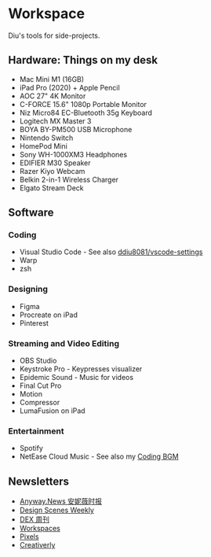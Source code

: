# Workspace

Diu's tools for side-projects.

## Hardware: Things on my desk

- Mac Mini M1 (16GB)
- iPad Pro (2020) + Apple Pencil
- AOC 27" 4K Monitor
- C-FORCE 15.6" 1080p Portable Monitor
- Niz Micro84 EC-Bluetooth 35g Keyboard
- Logitech MX Master 3
- BOYA BY-PM500 USB Microphone
- Nintendo Switch
- HomePod Mini
- Sony WH-1000XM3 Headphones
- EDIFIER M30 Speaker
- Razer Kiyo Webcam
- Belkin 2-in-1 Wireless Charger
- Elgato Stream Deck

## Software

### Coding

- Visual Studio Code - See also [ddiu8081/vscode-settings](https://github.com/ddiu8081/vscode-settings)
- Warp
- zsh

### Designing

- Figma
- Procreate on iPad
- Pinterest

### Streaming and Video Editing

- OBS Studio
- Keystroke Pro - Keypresses visualizer
- Epidemic Sound - Music for videos
- Final Cut Pro
- Motion
- Compressor
- LumaFusion on iPad

### Entertainment

- Spotify
- NetEase Cloud Music - See also my [Coding BGM](https://ddiu.io/playlist)

## Newsletters

- [Anyway.News 安妮薇时报](https://anyway.fm/news/)
- [Design Scenes Weekly](https://designscenes.zhubai.love/)
- [DEX 周刊](https://dex.zhubai.love/)
- [Workspaces](https://www.workspaces.xyz/)
- [Pixels](https://klart.io/pixels)
- [Creativerly](https://creativerly.com/)
